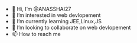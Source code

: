 - 👋 Hi, I’m @ANASSHAI27
- 👀 I’m interested in web devlopement
- 🌱 I’m currently learning JEE,Linux,JS
- 💞️ I’m looking to collaborate on web devlopement
- 📫 How to reach me 

<!---
ANASSHAI27/ANASSHAI27 is a ✨ special ✨ repository because its `README.md` (this file) appears on your GitHub profile.
You can click the Preview link to take a look at your changes.
--->
